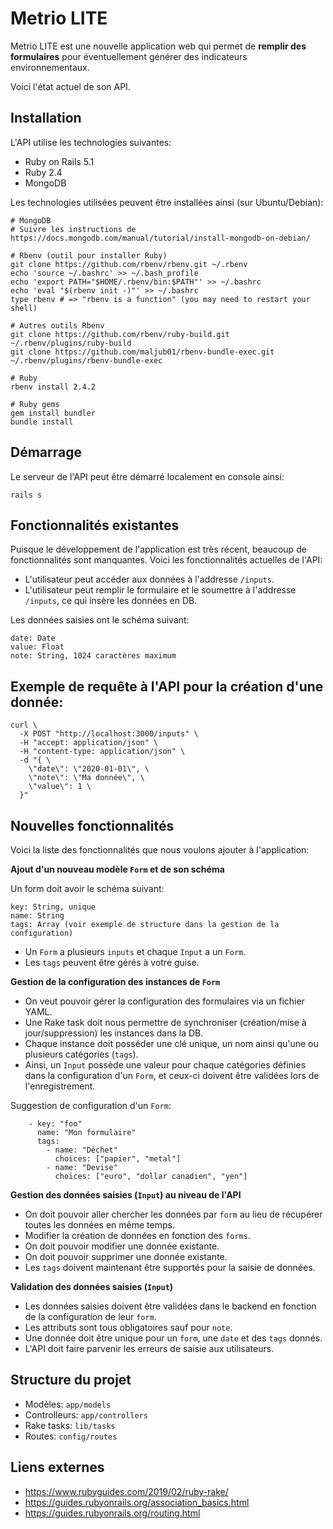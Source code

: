 # Metrio LITE

Metrio LITE est une nouvelle application web qui permet de **remplir des formulaires** pour éventuellement générer des indicateurs environnementaux.

Voici l'état actuel de son API.

## Installation

L'API utilise les technologies suivantes:

* Ruby on Rails 5.1
* Ruby 2.4
* MongoDB

Les technologies utilisées peuvent être installées ainsi (sur Ubuntu/Debian):

    # MongoDB
    # Suivre les instructions de https://docs.mongodb.com/manual/tutorial/install-mongodb-on-debian/

    # Rbenv (outil pour installer Ruby)
    git clone https://github.com/rbenv/rbenv.git ~/.rbenv
    echo 'source ~/.bashrc' >> ~/.bash_profile
    echo 'export PATH="$HOME/.rbenv/bin:$PATH"' >> ~/.bashrc
    echo 'eval "$(rbenv init -)"' >> ~/.bashrc
    type rbenv # => "rbenv is a function" (you may need to restart your shell)

    # Autres outils Rbenv
    git clone https://github.com/rbenv/ruby-build.git ~/.rbenv/plugins/ruby-build
    git clone https://github.com/maljub01/rbenv-bundle-exec.git ~/.rbenv/plugins/rbenv-bundle-exec

    # Ruby
    rbenv install 2.4.2

    # Ruby gems
    gem install bundler
    bundle install

## Démarrage

Le serveur de l'API peut être démarré localement en console ainsi:

    rails s

## Fonctionnalités existantes

Puisque le développement de l'application est très récent, beaucoup de fonctionnalités sont manquantes. Voici les fonctionnalités actuelles de l'API:

* L'utilisateur peut accéder aux données à l'addresse `/inputs`.
* L'utilisateur peut remplir le formulaire et le soumettre à l'addresse `/inputs`, ce qui insère les données en DB.

Les données saisies ont le schéma suivant:

    date: Date
    value: Float
    note: String, 1024 caractères maximum

## Exemple de requête à l'API pour la création d'une donnée:

```
curl \
  -X POST "http://localhost:3000/inputs" \
  -H "accept: application/json" \
  -H "content-type: application/json" \
  -d "{ \
    \"date\": \"2020-01-01\", \
    \"note\": \"Ma donnée\", \
    \"value\": 1 \
  }"
```

## Nouvelles fonctionnalités

Voici la liste des fonctionnalités que nous voulons ajouter à l'application:

**Ajout d'un nouveau modèle `Form` et de son schéma**

Un form doit avoir le schéma suivant:

    key: String, unique
    name: String
    tags: Array (voir exemple de structure dans la gestion de la configuration)

* Un `Form` a plusieurs `inputs` et chaque `Input` a un `Form`.
* Les `tags` peuvent être gérés à votre guise.

**Gestion de la configuration des instances de `Form`**

* On veut pouvoir gérer la configuration des formulaires via un fichier YAML.
* Une Rake task doit nous permettre de synchroniser (création/mise à jour/suppression) les instances dans la DB.
* Chaque instance doit posséder une clé unique, un nom ainsi qu'une ou plusieurs catégories (`tags`).
* Ainsi, un `Input` possède une valeur pour chaque catégories définies dans la configuration d'un `Form`, et ceux-ci doivent être validées lors de l'enregistrement.

Suggestion de configuration d'un `Form`:

```
    - key: "foo"
      name: "Mon formulaire"
      tags:
        - name: "Déchet"
          choices: ["papier", "metal"]
        - name: "Devise"
          choices: ["euro", "dollar canadien", "yen"]
```

**Gestion des données saisies (`Input`) au niveau de l'API**

* On doit pouvoir aller chercher les données par `form` au lieu de récupérer toutes les données en même temps.
* Modifier la création de données en fonction des `forms`.
* On doit pouvoir modifier une donnée existante.
* On doit pouvoir supprimer une donnée existante.
* Les `tags` doivent maintenant être supportés pour la saisie de données.

**Validation des données saisies (`Input`)**

* Les données saisies doivent être validées dans le backend en fonction de la configuration de leur `form`.
* Les attributs sont tous obligatoires sauf pour `note`.
* Une donnée doit être unique pour un `form`, une `date` et des `tags` donnés.
* L'API doit faire parvenir les erreurs de saisie aux utilisateurs.

## Structure du projet

* Modèles: `app/models`
* Controlleurs: `app/controllers`
* Rake tasks: `lib/tasks`
* Routes: `config/routes`

## Liens externes

* https://www.rubyguides.com/2019/02/ruby-rake/
* https://guides.rubyonrails.org/association_basics.html
* https://guides.rubyonrails.org/routing.html
